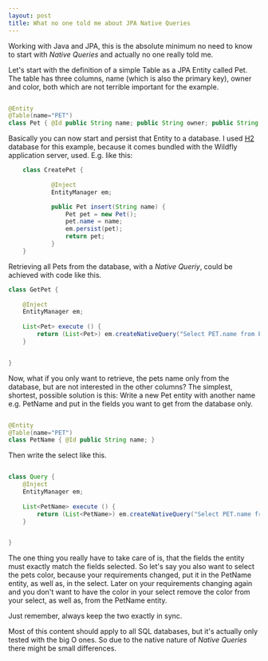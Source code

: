 ```yaml
---
layout: post
title: What no one told me about JPA Native Queries
--- 
```


Working with Java and JPA, this is the absolute minimum no need to know to start with _Native Queries_ 
and actually no one really told me.

Let's start with the definition of a simple Table as a JPA Entity called Pet. The table has three columns,
name (which is also the primary key), owner and color, both which are not terrible important for the example.

```java 

@Entity
@Table(name="PET")
class Pet { @Id public String name; public String owner; public String color; }

```

Basically you can now start and persist that Entity to a database. I used [H2][1] 
database for this example, because it comes bundled with the Wildfly application server, used.
E.g. like this:
```java
    class CreatePet {  
   
            @Inject
            EntityManager em;

            public Pet insert(String name) {
                Pet pet = new Pet();
                pet.name = name;
                em.persist(pet);
                return pet;
            }
    }
```

Retrieving all Pets from the database, with a _Native Queriy_, could be achieved with code like this.


```java
class GetPet {    
    
    @Inject
    EntityManager em;
    
    List<Pet> execute () {
        return (List<Pet>) em.createNativeQuery("Select PET.name from PET",Pet.class);
    }


}
```

Now, what if you only want to retrieve, the pets name only from the database, but are not interested in the other columns?
The simplest, shortest, possible solution is this: Write a new Pet entity with 
another name e.g. PetName and put in the fields you want to get from the database only.

```java 

@Entity
@Table(name="PET")
class PetName { @Id public String name; }

```

Then write the select like this.
```java

class Query {    
    @Inject
    EntityManager em;
    
    List<PetName> execute () {
        return (List<PetName>) em.createNativeQuery("Select PET.name from PET",Pet.class);
    }


}

```

The one thing you really have to take care of is, that the fields the entity must exactly match the fields selected.
So let's say you also want to select the pets color, because your requirements changed, put it in the PetName entity, as well as, in the select. 
Later on your requirements changing again and you don't want to have the color in your select remove the color from your select, as well as, from the PetName entity.

Just remember, always keep the two exactly in sync.

Most of this content should apply to all SQL databases, but it's actually only tested with the big O ones.
So due to the native nature of _Native Queries_ there might be small differences.

[1]: https://www.h2database.com/html/main.html

